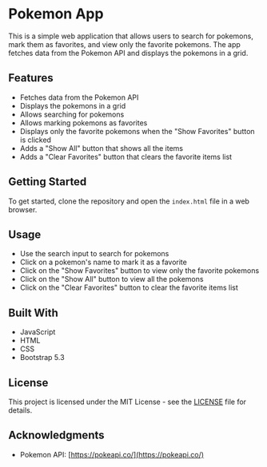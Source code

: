 # Pokemon App

This is a simple web application that allows users to search for pokemons, mark them as favorites, and view only the favorite pokemons. The app fetches data from the Pokemon API and displays the pokemons in a grid.

## Features
- Fetches data from the Pokemon API
- Displays the pokemons in a grid
- Allows searching for pokemons
- Allows marking pokemons as favorites
- Displays only the favorite pokemons when the "Show Favorites" button is clicked
- Adds a "Show All" button that shows all the items
- Adds a "Clear Favorites" button that clears the favorite items list

## Getting Started
To get started, clone the repository and open the `index.html` file in a web browser.

## Usage
- Use the search input to search for pokemons
- Click on a pokemon's name to mark it as a favorite
- Click on the "Show Favorites" button to view only the favorite pokemons
- Click on the "Show All" button to view all the pokemons
- Click on the "Clear Favorites" button to clear the favorite items list

## Built With
- JavaScript
- HTML
- CSS
- Bootstrap 5.3

## License
This project is licensed under the MIT License - see the [LICENSE](LICENSE) file for details.

## Acknowledgments
- Pokemon API: [https://pokeapi.co/](https://pokeapi.co/)
